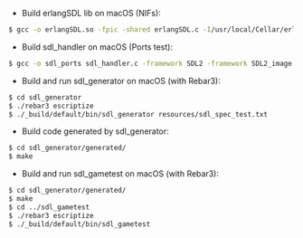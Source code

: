 - Build erlangSDL lib on macOS (NIFs):
```sh
$ gcc -o erlangSDL.so -fpic -shared erlangSDL.c -I/usr/local/Cellar/erlang/20.3.1/lib/erlang/usr/include/ -flat_namespace -undefined suppress -I/Library/Frameworks/SDL2.framework/Versions/A/Headers -framework SDL2 -framework SDL2_image
```
- Build sdl_handler on macOS (Ports test):
```sh
$ gcc -o sdl_ports sdl_handler.c -framework SDL2 -framework SDL2_image
```
- Build and run sdl_generator on macOS (with Rebar3):
```sh
$ cd sdl_generator
$ ./rebar3 escriptize
$ ./_build/default/bin/sdl_generator resources/sdl_spec_test.txt
```
- Build code generated by sdl_generator:
```sh
$ cd sdl_generator/generated/
$ make
```
- Build and run sdl_gametest on macOS (with Rebar3):
```sh
$ cd sdl_generator/generated/
$ make
$ cd ../sdl_gametest
$ ./rebar3 escriptize
$ ./_build/default/bin/sdl_gametest
```
